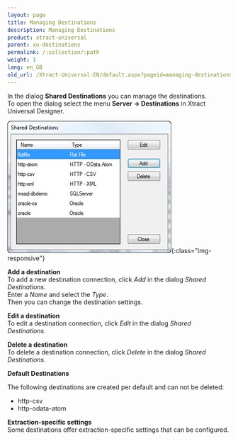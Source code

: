 ```yaml
---
layout: page
title: Managing Destinations
description: Managing Destinations
product: xtract-universal
parent: xu-destinations
permalink: /:collection/:path
weight: 1
lang: en_GB
old_url: /Xtract-Universal-EN/default.aspx?pageid=managing-destinations
---
```


In the dialog **Shared Destinations** you can manage the destinations.  
To open the dialog select the menu **Server -> Destinations** in Xtract Universal Designer.

![Manage-Shared-Destinations](/img/content/Manage-Shared-Destinations.jpg){:class="img-responsive"}

**Add a destination** <br>
To add a new destination connection, click *Add* in the dialog *Shared Destinations*.<br>
Enter a *Name* and select the *Type*.  <br>
Then you can change the destination settings. 

**Edit a destination** <br>
To edit a destination connection, click *Edit* in the dialog *Shared Destinations*.


**Delete a destination**<br>
To delete a destination connection, click *Delete* in the dialog *Shared Destinations*.

**Default Destinations**<br>

The following destinations are created per default and can not be deleted:
- http-csv
- http-odata-atom 

**Extraction-specific settings**<br>
Some destinations offer extraction-specific settings that can be configured. 